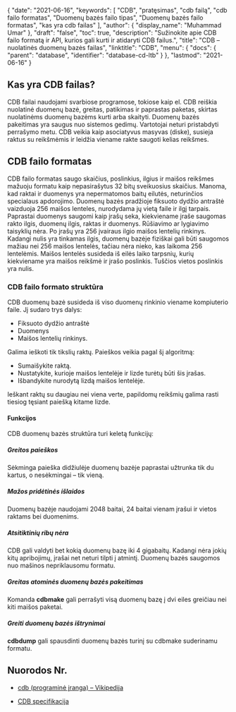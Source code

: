 {
  "date": "2021-06-16",
  "keywords": [
"CDB",
"pratęsimas",
"cdb failą",
"cdb failo formatas",
"Duomenų bazės failo tipas",
"Duomenų bazės failo formatas",
"kas yra cdb failas"
],
  "author": {
    "display_name": "Muhammad Umar"
},
  "draft": "false",
  "toc": true,
  "description": "Sužinokite apie CDB failo formatą ir API, kurios gali kurti ir atidaryti CDB failus.",
  "title": "CDB – nuolatinės duomenų bazės failas",
  "linktitle": "CDB",
  "menu": {
    "docs": {
      "parent": "database",
      "identifier": "database-cd-ltb"
}
},
  "lastmod": "2021-06-16"
}

## Kas yra CDB failas?
CDB failai naudojami svarbiose programose, tokiose kaip el. CDB reiškia nuolatinė duomenų bazė, greitas, patikimas ir paprastas paketas, skirtas nuolatinėms duomenų bazėms kurti arba skaityti. Duomenų bazės pakeitimas yra saugus nuo sistemos gedimų. Vartotojai neturi pristabdyti perrašymo metu. CDB veikia kaip asociatyvus masyvas (diske), susieja raktus su reikšmėmis ir leidžia viename rakte saugoti kelias reikšmes.

## CDB failo formatas

CDB failo formatas saugo skaičius, poslinkius, ilgius ir maišos reikšmes mažuoju formatu kaip nepasirašytus 32 bitų sveikuosius skaičius. Manoma, kad raktai ir duomenys yra nepermatomos baitų eilutės, neturinčios specialaus apdorojimo. Duomenų bazės pradžioje fiksuoto dydžio antraštė vaizduoja 256 maišos lenteles, nurodydama jų vietą faile ir ilgį tarpais. Paprastai duomenys saugomi kaip įrašų seka, kiekviename įraše saugomas rakto ilgis, duomenų ilgis, raktas ir duomenys. Rūšiavimo ar lygiavimo taisyklių nėra. Po įrašų yra 256 įvairaus ilgio maišos lentelių rinkinys. Kadangi nulis yra tinkamas ilgis, duomenų bazėje fiziškai gali būti saugomos mažiau nei 256 maišos lentelės, tačiau nėra nieko, kas laikoma 256 lentelėmis. Maišos lentelės susideda iš eilės laiko tarpsnių, kurių kiekviename yra maišos reikšmė ir įrašo poslinkis. Tuščios vietos poslinkis yra nulis.

### CDB failo formato struktūra

CDB duomenų bazė susideda iš viso duomenų rinkinio viename kompiuterio faile. Jį sudaro trys dalys:
- Fiksuoto dydžio antraštė
- Duomenys
- Maišos lentelių rinkinys.

Galima ieškoti tik tikslių raktų. Paieškos veikia pagal šį algoritmą:

- Sumaišykite raktą.
- Nustatykite, kurioje maišos lentelėje ir lizde turėtų būti šis įrašas.
- Išbandykite nurodytą lizdą maišos lentelėje.

Ieškant raktų su daugiau nei viena verte, papildomų reikšmių galima rasti tiesiog tęsiant paiešką kitame lizde.

#### Funkcijos

CDB duomenų bazės struktūra turi keletą funkcijų:

##### Greitos paieškos
Sėkminga paieška didžiulėje duomenų bazėje paprastai užtrunka tik du kartus, o nesėkmingai – tik vieną.
##### Mažos pridėtinės išlaidos
Duomenų bazėje naudojami 2048 baitai, 24 baitai vienam įrašui ir vietos raktams bei duomenims.
##### Atsitiktinių ribų nėra
CDB gali valdyti bet kokią duomenų bazę iki 4 gigabaitų. Kadangi nėra jokių kitų apribojimų, įrašai net neturi tilpti į atmintį. Duomenų bazės saugomos nuo mašinos nepriklausomu formatu.
##### Greitas atominės duomenų bazės pakeitimas
Komanda **cdbmake** gali perrašyti visą duomenų bazę į dvi eiles greičiau nei kiti maišos paketai.
##### Greiti duomenų bazės ištrynimai
**cdbdump** gali spausdinti duomenų bazės turinį su cdbmake suderinamu formatu.


## Nuorodos Nr.

* [cdb (programinė įranga) – Vikipedija](https://en.wikipedia.org/wiki/Cdb_(software))

* [CDB specifikacija](http://cr.yp.to/cdb.html)


